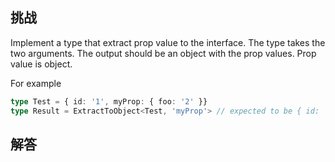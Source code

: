 ## 挑战



Implement a type that extract prop value to the interface. The type takes the two arguments. The output should be an object with the prop values.
  Prop value is object.

  For example

```ts
type Test = { id: '1', myProp: { foo: '2' }}
type Result = ExtractToObject<Test, 'myProp'> // expected to be { id: '1', foo: '2' }
```


## 解答

